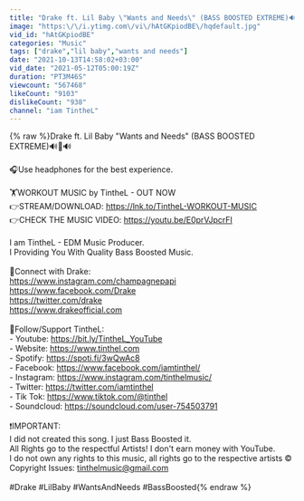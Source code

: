 ```yaml
---
title: "Drake ft. Lil Baby \"Wants and Needs\" (BASS BOOSTED EXTREME)🔊💯🔊"
image: "https:\/\/i.ytimg.com\/vi\/hAtGKpiodBE\/hqdefault.jpg"
vid_id: "hAtGKpiodBE"
categories: "Music"
tags: ["drake","lil baby","wants and needs"]
date: "2021-10-13T14:58:02+03:00"
vid_date: "2021-05-12T05:00:19Z"
duration: "PT3M46S"
viewcount: "567468"
likeCount: "9103"
dislikeCount: "938"
channel: "iam TintheL"
---
```

{% raw %}Drake ft. Lil Baby &quot;Wants and Needs&quot; (BASS BOOSTED EXTREME)🔊💯🔊<br /><br />🎧Use headphones for the best experience.<br /><br />🏋️WORKOUT MUSIC by TintheL - OUT NOW<br />👉STREAM/DOWNLOAD: <a rel="nofollow" target="blank" href="https://lnk.to/TintheL-WORKOUT-MUSIC">https://lnk.to/TintheL-WORKOUT-MUSIC</a><br />👉CHECK THE MUSIC VIDEO: <a rel="nofollow" target="blank" href="https://youtu.be/E0prVJpcrFI">https://youtu.be/E0prVJpcrFI</a><br /><br />I am TintheL - EDM Music Producer.<br />I Providing You With Quality Bass Boosted Music.<br /><br />🎤Connect with Drake:<br /><a rel="nofollow" target="blank" href="https://www.instagram.com/champagnepapi​">https://www.instagram.com/champagnepapi​</a> <br /><a rel="nofollow" target="blank" href="https://www.facebook.com/Drake​">https://www.facebook.com/Drake​</a> <br /><a rel="nofollow" target="blank" href="https://twitter.com/drake​">https://twitter.com/drake​</a> <br /><a rel="nofollow" target="blank" href="https://www.drakeofficial.com​">https://www.drakeofficial.com​</a> <br /><br />🎤Follow/Support TintheL:<br />- Youtube: <a rel="nofollow" target="blank" href="https://bit.ly/TintheL_YouTube">https://bit.ly/TintheL_YouTube</a><br />- Website: <a rel="nofollow" target="blank" href="https://www.tinthel.com">https://www.tinthel.com</a><br />- Spotify: <a rel="nofollow" target="blank" href="https://spoti.fi/3wQwAc8">https://spoti.fi/3wQwAc8</a><br />- Facebook: <a rel="nofollow" target="blank" href="https://www.facebook.com/iamtinthel/">https://www.facebook.com/iamtinthel/</a><br />- Instagram: <a rel="nofollow" target="blank" href="https://www.instagram.com/tinthelmusic/">https://www.instagram.com/tinthelmusic/</a><br />- Twitter: <a rel="nofollow" target="blank" href="https://twitter.com/iamtinthel">https://twitter.com/iamtinthel</a><br />- Tik Tok: <a rel="nofollow" target="blank" href="https://www.tiktok.com/@tinthel">https://www.tiktok.com/@tinthel</a><br />- Soundcloud: <a rel="nofollow" target="blank" href="https://soundcloud.com/user-754503791">https://soundcloud.com/user-754503791</a><br /><br />❗IMPORTANT: <br />I did not created this song. I just Bass Boosted it. <br />All Rights go to the respectful Artists! I don't earn money with YouTube.<br />I do not own any rights to this music, all rights go to the respective artists © Copyright Issues: tinthelmusic@gmail.com<br /><br />#Drake #LilBaby #WantsAndNeeds #BassBoosted{% endraw %}
